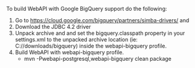 To build WebAPI with Google BigQuery support do the following:
1. Go to https://cloud.google.com/bigquery/partners/simba-drivers/ and 
2. Download the JDBC 4.2 driver
3. Unpack archive and and set the bigquery.classpath property in your settings.xml to the unpacked archive location (ie: C://downloads/bigquery) inside the webapi-bigquery profile.
4. Build WebAPI with webapi-bigquery profile. 
   * mvn -Pwebapi-postgresql,webapi-bigquery clean package
